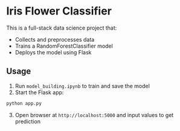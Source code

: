 # Iris Flower Classifier

This is a full-stack data science project that:
- Collects and preprocesses data
- Trains a RandomForestClassifier model
- Deploys the model using Flask

## Usage

1. Run `model_building.ipynb` to train and save the model
2. Start the Flask app:
```bash
python app.py
```
3. Open browser at `http://localhost:5000` and input values to get prediction
